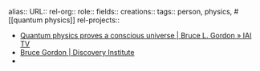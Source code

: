 alias::
URL::
rel-org::
role::
fields::
creations::
tags:: person, physics, #[[quantum physics]]
rel-projects::


- [Quantum physics proves a conscious universe | Bruce L. Gordon » IAI TV](https://iai.tv/articles/quantum-physics-proves-a-conscious-universe-bruce-gordon-auid-2765)
- [Bruce Gordon | Discovery Institute](https://www.discovery.org/p/gordon/)
-
